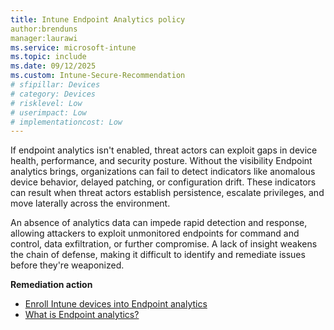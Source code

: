 ```yaml
---
title: Intune Endpoint Analytics policy
author:brenduns
manager:laurawi
ms.service: microsoft-intune
ms.topic: include
ms.date: 09/12/2025
ms.custom: Intune-Secure-Recommendation
# sfipillar: Devices
# category: Devices
# risklevel: Low
# userimpact: Low
# implementationcost: Low
---
```

If endpoint analytics isn't enabled, threat actors can exploit gaps in device health, performance, and security posture. Without the visibility Endpoint analytics brings, organizations can fail to detect indicators like anomalous device behavior, delayed patching, or configuration drift. These indicators can result when threat actors establish persistence, escalate privileges, and move laterally across the environment.

An absence of analytics data can impede rapid detection and response, allowing attackers to exploit unmonitored endpoints for command and control, data exfiltration, or further compromise. A lack of insight weakens the chain of defense, making it difficult to identify and remediate issues before they're weaponized.

**Remediation action**

- [Enroll Intune devices into Endpoint analytics](/intune/analytics/enroll-intune)
- [What is Endpoint analytics?](/intune/analytics/overview)

